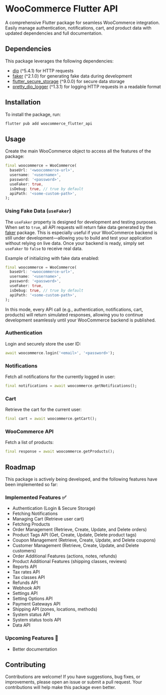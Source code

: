 # WooCommerce Flutter API

A comprehensive Flutter package for seamless WooCommerce integration. Easily manage authentication, notifications, cart, and product data with updated dependencies and full documentation.

## Dependencies

This package leverages the following dependencies:

- [dio](https://pub.dev/packages/dio) (^5.4.1) for HTTP requests
- [faker](https://pub.dev/packages/faker) (^2.1.0) for generating fake data during development
- [flutter_secure_storage](https://pub.dev/packages/flutter_secure_storage) (^9.0.0) for secure data storage
- [pretty_dio_logger](https://pub.dev/packages/pretty_dio_logger) (^1.3.1) for logging HTTP requests in a readable format

## Installation

To install the package, run:

```bash
flutter pub add woocommerce_flutter_api
```

## Usage

Create the main WooCommerce object to access all the features of the package:

```dart
final woocommerce = WooCommerce(
  baseUrl: '<woocommerce-url>', 
  username: '<username>', 
  password: '<password>', 
  useFaker: true,
  isDebug: true, // true by default
  apiPath: '<some-custom-path>',
);
```
### Using Fake Data (`useFaker`)

The `useFaker` property is designed for development and testing purposes. When set to `true`, all API requests will return fake data generated by the [faker](https://pub.dev/packages/faker) package. This is especially useful if your WooCommerce backend is still under development—allowing you to build and test your application without relying on live data. Once your backend is ready, simply set `useFaker` to `false` to receive real data.

Example of initializing with fake data enabled:

```dart
final woocommerce = WooCommerce(
  baseUrl: '<woocommerce-url>', 
  username: '<username>', 
  password: '<password>', 
  useFaker: true,
  isDebug: true, // true by default
  apiPath: '<some-custom-path>',
);
```

In this mode, every API call (e.g., authentication, notifications, cart, products) will return simulated responses, allowing you to continue development seamlessly until your WooCommerce backend is published.

### Authentication

Login and securely store the user ID:

```dart
await woocommerce.login('<email>', '<password>');
```

### Notifications

Fetch all notifications for the currently logged in user:

```dart
final notifications = await woocommerce.getNotifications();
```

### Cart

Retrieve the cart for the current user:

```dart
final cart = await woocommerce.getCart();
```

### WooCommerce API

Fetch a list of products:

```dart
final response = await woocommerce.getProducts();
```

## Roadmap  

This package is actively being developed, and the following features have been implemented so far:  

### Implemented Features ✅  
- Authentication (Login & Secure Storage)  
- Fetching Notifications  
- Managing Cart (Retrieve user cart)  
- Fetching Products  
- Order Management (Retrieve, Create, Update, and Delete orders)  
- Product Tags API (Get, Create, Update, Delete product tags)  
- Coupon Management (Retrieve, Create, Update, and Delete coupons)  
- Customer Management (Retrieve, Create, Update, and Delete customers)  
- Order Additional Features (actions, notes, refunds)  
- Product Additional Features (shipping classes, reviews)  
- Reports API
- Tax rates API
- Tax classes API
- Refunds API
- Webhook API
- Settings API
- Setting Options API
- Payment Gateways API
- Shipping API (zones, locations, methods)
- System status API 
- System status tools API 
- Data API 

### Upcoming Features 🚀  
- Better documentation


## Contributing

Contributions are welcome! If you have suggestions, bug fixes, or improvements, please open an issue or submit a pull request. Your contributions will help make this package even better.

